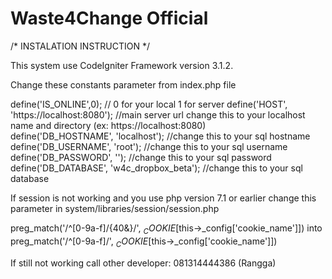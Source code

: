 # Waste4Change Official

/* INSTALATION INSTRUCTION */

This system use CodeIgniter Framework version 3.1.2.

Change these constants parameter from index.php file

define('IS_ONLINE',0); // 0 for your local 1 for server 
define('HOST', 'https://localhost:8080'); //main server url change this to your localhost name and directory (ex: https://localhost:8080)  
define('DB_HOSTNAME', 'localhost'); //change this to your sql hostname  
define('DB_USERNAME', 'root'); //change this to your sql username  
define('DB_PASSWORD', ''); //change this to your sql password  
define('DB_DATABASE', 'w4c_dropbox_beta'); //change this to your sql database  

If session is not working and you use php version 7.1 or earlier change this parameter in system/libraries/session/session.php

preg_match('/^[0-9a-f]/{40&}/', $_COOKIE[$this->_config['cookie_name']]) into preg_match('/^[0-9a-f]/', $_COOKIE[$this->_config['cookie_name']])

If still not working call other developer: 081314444386 (Rangga)

